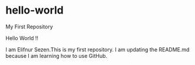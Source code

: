# hello-world
My First Repository

Hello World !!

I am Elifnur Sezen.This is my first repository.
I am updating the README.md because I am learning
how to use GitHub.
